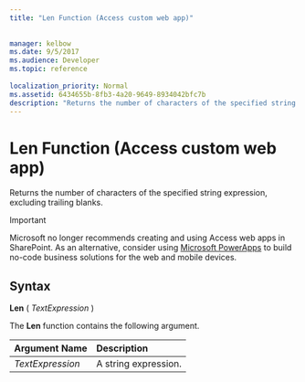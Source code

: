 ```yaml
---
title: "Len Function (Access custom web app)"
 
 
manager: kelbow
ms.date: 9/5/2017
ms.audience: Developer
ms.topic: reference
  
localization_priority: Normal
ms.assetid: 6434655b-8fb3-4a20-9649-8934042bfc7b
description: "Returns the number of characters of the specified string expression, excluding trailing blanks."
---
```


# Len Function (Access custom web app)

Returns the number of characters of the specified string expression, excluding trailing blanks.
  
> [!IMPORTANT]
> Microsoft no longer recommends creating and using Access web apps in SharePoint. As an alternative, consider using [Microsoft PowerApps](https://powerapps.microsoft.com/en-us/) to build no-code business solutions for the web and mobile devices. 
  
## Syntax

 **Len** (  *TextExpression*  ) 
  
The **Len** function contains the following argument. 
  
|**Argument Name**|**Description**|
|:-----|:-----|
| *TextExpression*  <br/> |A string expression.  <br/> |
   

